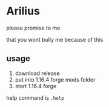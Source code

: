 # Arilius
please promise to me

that you wont bully me because of this

## usage
1. download release
2. put into 1.16.4 forge mods folder
3. start 1.16.4 forge

help command is `.help`